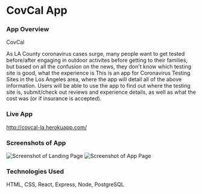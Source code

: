 # CovCal App

### App Overview
CovCal

As LA County coronavirus cases surge, many people want to get tested before/after engaging in outdoor activites before getting to their families, but based on all the confusion on the news, they don't know which testing site is good, what the experience is This is an app for Coronavirus Testing Sites in the Los Angeles area, where the app will detail all of the above information. Users will be able to use the app to find out where the testing site is, submit/check out reviews and experience details, as well as what the cost was (or if insurance is accepted).
 

### Live App
http://covcal-la.herokuapp.com/

### Screenshots of App
![Screenshot of Landing Page](./screenshots/ss-lp.png)
![Screenshot of App Page](./screenshots/ss-app.png)


### Technologies Used
HTML, CSS, React, Express, Node, PostgreSQL